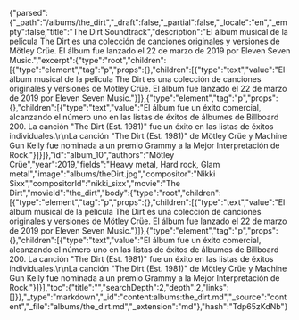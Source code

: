 {"parsed":{"_path":"/albums/the_dirt","_draft":false,"_partial":false,"_locale":"en","_empty":false,"title":"The Dirt Soundtrack","description":"El álbum musical de la película The Dirt es una colección de canciones originales y versiones de Mötley Crüe. El álbum fue lanzado el 22 de marzo de 2019 por Eleven Seven Music.","excerpt":{"type":"root","children":[{"type":"element","tag":"p","props":{},"children":[{"type":"text","value":"El álbum musical de la película The Dirt es una colección de canciones originales y versiones de Mötley Crüe. El álbum fue lanzado el 22 de marzo de 2019 por Eleven Seven Music."}]},{"type":"element","tag":"p","props":{},"children":[{"type":"text","value":"El álbum fue un éxito comercial, alcanzando el número uno en las listas de éxitos de álbumes de Billboard 200. La canción \"The Dirt (Est. 1981)\" fue un éxito en las listas de éxitos individuales.\r\nLa canción \"The Dirt (Est. 1981)\" de Mötley Crüe y Machine Gun Kelly fue nominada a un premio Grammy a la Mejor Interpretación de Rock."}]}]},"id":"album_10","authors":"Mötley Crüe","year":2019,"fields":"Heavy metal, Hard rock, Glam metal","image":"albums/theDirt.jpg","compositor":"Nikki Sixx","compositorId":"nikki_sixx","movie":"The Dirt","movieId":"the_dirt","body":{"type":"root","children":[{"type":"element","tag":"p","props":{},"children":[{"type":"text","value":"El álbum musical de la película The Dirt es una colección de canciones originales y versiones de Mötley Crüe. El álbum fue lanzado el 22 de marzo de 2019 por Eleven Seven Music."}]},{"type":"element","tag":"p","props":{},"children":[{"type":"text","value":"El álbum fue un éxito comercial, alcanzando el número uno en las listas de éxitos de álbumes de Billboard 200. La canción \"The Dirt (Est. 1981)\" fue un éxito en las listas de éxitos individuales.\r\nLa canción \"The Dirt (Est. 1981)\" de Mötley Crüe y Machine Gun Kelly fue nominada a un premio Grammy a la Mejor Interpretación de Rock."}]}],"toc":{"title":"","searchDepth":2,"depth":2,"links":[]}},"_type":"markdown","_id":"content:albums:the_dirt.md","_source":"content","_file":"albums/the_dirt.md","_extension":"md"},"hash":"Tdp65zKdNb"}